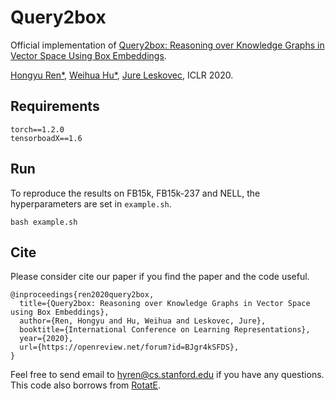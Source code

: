 # Query2box
Official implementation of [Query2box: Reasoning over Knowledge Graphs in Vector Space Using Box Embeddings](https://openreview.net/forum?id=BJgr4kSFDS).

[Hongyu Ren*](http://hyren.me), [Weihua Hu*](http://web.stanford.edu/~weihuahu/), [Jure Leskovec](https://cs.stanford.edu/people/jure/index.html), ICLR 2020.

## Requirements
```
torch==1.2.0
tensorboadX==1.6
```

## Run
To reproduce the results on FB15k, FB15k-237 and NELL, the hyperparameters are set in `example.sh`.
```
bash example.sh
```

## Cite
Please consider cite our paper if you find the paper and the code useful.
```
@inproceedings{ren2020query2box,
  title={Query2box: Reasoning over Knowledge Graphs in Vector Space using Box Embeddings},
  author={Ren, Hongyu and Hu, Weihua and Leskovec, Jure},
  booktitle={International Conference on Learning Representations},
  year={2020},
  url={https://openreview.net/forum?id=BJgr4kSFDS},
}
```

Feel free to send email to hyren@cs.stanford.edu if you have any questions. This code also borrows from [RotatE](https://github.com/DeepGraphLearning/KnowledgeGraphEmbedding).
